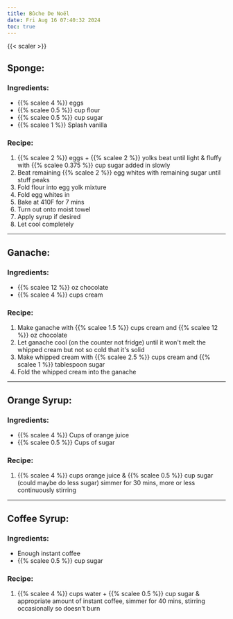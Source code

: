 ```yaml
---
title: Bûche De Noël
date: Fri Aug 16 07:40:32 2024
toc: true
---
```


{{< scaler >}}

## Sponge:
### Ingredients:
* {{% scalee 4 %}} eggs
* {{% scalee 0.5 %}} cup flour
* {{% scalee 0.5 %}} cup sugar
* {{% scalee 1 %}} Splash vanilla

### Recipe:
 1. {{% scalee 2 %}} eggs + {{% scalee 2 %}} yolks beat until light & fluffy with {{% scalee 0.375 %}} cup sugar
    added in slowly
 2. Beat remaining {{% scalee 2 %}} egg whites with remaining sugar until stuff peaks
 3. Fold flour into egg yolk mixture
 4. Fold egg whites in
 5. Bake at 410F for 7 mins
 6. Turn out onto moist towel
 7. Apply syrup if desired
 8. Let cool completely

---

## Ganache:
### Ingredients:
* {{% scalee 12 %}} oz chocolate
* {{% scalee 4 %}} cups cream

### Recipe:
 1. Make ganache with {{% scalee 1.5 %}} cups cream and {{% scalee 12 %}}
    oz chocolate
 2. Let ganache cool (on the counter not fridge) until it won't melt
    the whipped cream but not so cold that it's solid
 3. Make whipped cream with {{% scalee 2.5 %}} cups cream and {{% scalee 1 %}}
    tablespoon sugar
 4. Fold the whipped cream into the ganache

---

## Orange Syrup:
### Ingredients:
* {{% scalee 4 %}} Cups of orange juice
* {{% scalee 0.5 %}} Cups of sugar

### Recipe:
 1. {{% scalee 4 %}} cups orange juice & {{% scalee 0.5 %}} cup sugar
    (could maybe do less sugar) simmer for 30 mins, more or less
    continuously stirring

---

## Coffee Syrup:
### Ingredients:
* Enough instant coffee
* {{% scalee 0.5 %}} cup sugar

### Recipe:
 1. {{% scalee 4 %}} cups water + {{% scalee 0.5 %}} cup sugar &
    appropriate amount of instant coffee, simmer for 40 mins, stirring
    occasionally so doesn't burn
